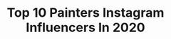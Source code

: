 ---
title: Top 10 Painters Instagram Influencers In 2020
description: >-
  Find top painters Instagram influencers in 2020. Most popular hashtags: #italy #fineart #stayhome #painting.
platform: Instagram
profiles:
  - username: "jordan.sokol"
    fullname: >-
      Jordan Sokol
    location: "United States"
    followers: 73239
    engagement: 921
    commentsToLikes: 0.019182
    id: ck55j7j2bwfx10i11wvqtom02
    verified: false
    hashtags: "#italy, #princetonuniversity, #enigmacode, #florenceacademyofartus"
  - username: "suzanadzelatovic"
    fullname: >-
      Suzana Dzelatovic
    location: ""
    followers: 9915
    engagement: 755
    commentsToLikes: 0.037143
    id: ck6u4arjl2ojm0j71z66x7pdj
    verified: false
    hashtags: "#vintage, #surrealart, #moments, #boob"
  - username: "silvioporzionato"
    fullname: >-
      Silvio Porzionato
    location: "Italy"
    followers: 28853
    engagement: 389
    commentsToLikes: 0.019385
    id: ck14j1tuli7g80i19rkiojxdj
    verified: false
    hashtags: "#arteitaliano, #hojas, #artnow, #artcollectors"
  - username: "maryam.tabatabaei"
    fullname: >-
      Maryam Tabatabaei
    location: "Iran"
    followers: 8519
    engagement: 1025
    commentsToLikes: 0.040523
    id: ck15pnoi3yrpr0i190sriuhdb
    verified: false
    hashtags: "#illustration, #blackdays, #charcoaldrawing, #windowpainting"
  - username: "jaynelsonstudio"
    fullname: >-
      Jay Nelson
    location: "United States"
    followers: 95205
    engagement: 465
    commentsToLikes: 0.017302
    id: ck0vv0zuhn1h70i19s60o9291
    verified: false
    hashtags: "#blundstoneusa, #franzwest"
  - username: "danazaltzman"
    fullname: >-
      Dana zaltzman
    location: "United States"
    followers: 12347
    engagement: 1186
    commentsToLikes: 0.019733
    id: ck5ccbewyh2bl0i113aqy9uev
    verified: false
    hashtags: "#dandelions, #oiloncanvas, #soloshow, #composition"
  - username: "coreyklamb"
    fullname: >-
      Corey K Lamb
    location: "United States"
    followers: 6506
    engagement: 1023
    commentsToLikes: 0.031402
    id: ck0vvwjtdr3700i190864f5g9
    verified: false
    hashtags: "#longing, #artish, #sweets, #buttface"
  - username: "zoeyoung.artist"
    fullname: >-
      Zoe Young
    location: "Australia"
    followers: 12941
    engagement: 631
    commentsToLikes: 0.050078
    id: ck5c4liu51lif0i11e22e5aou
    verified: false
    hashtags: "#darlingportraitprize, #dpp2020, #portraiturecomeshome, #portraitau"
  - username: "colin.chillag"
    fullname: >-
      Colin Chillag
    location: "United States"
    followers: 22488
    engagement: 423
    commentsToLikes: 0.034537
    id: ck5zsuff7z7fs0i14hhue3mkx
    verified: false
    hashtags: "#blessedaretheartbuyers"
  - username: "j.bland"
    fullname: >-
      James Bland
    location: "United States"
    followers: 15018
    engagement: 630
    commentsToLikes: 0.029970
    id: ckap8vlbsq39v0i78wo0bogku
    verified: false
    hashtags: "#paintinglight, #sleep, #italy, #mediterraneanlight"
---